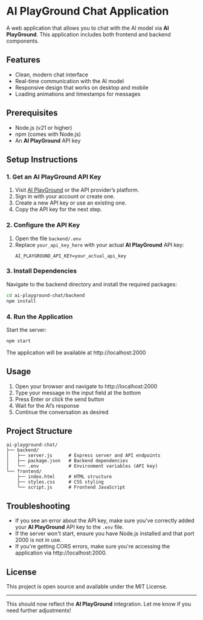# AI PlayGround Chat Application

A web application that allows you to chat with the AI model via **AI PlayGround**. This application includes both frontend and backend components.

## Features

- Clean, modern chat interface
- Real-time communication with the AI model
- Responsive design that works on desktop and mobile
- Loading animations and timestamps for messages

## Prerequisites

- Node.js (v21 or higher)
- npm (comes with Node.js)
- An **AI PlayGround** API key

## Setup Instructions

### 1. Get an AI PlayGround API Key

1. Visit [AI PlayGround](https://playground.openai.com/) or the API provider’s platform.
2. Sign in with your account or create one.
3. Create a new API key or use an existing one.
4. Copy the API key for the next step.

### 2. Configure the API Key

1. Open the file `backend/.env`
2. Replace `your_api_key_here` with your actual **AI PlayGround** API key:
   ```
   AI_PLAYGROUND_API_KEY=your_actual_api_key
   ```

### 3. Install Dependencies

Navigate to the backend directory and install the required packages:

```bash
cd ai-playground-chat/backend
npm install
```

### 4. Run the Application

Start the server:

```bash
npm start
```

The application will be available at http://localhost:2000

## Usage

1. Open your browser and navigate to http://localhost:2000
2. Type your message in the input field at the bottom
3. Press Enter or click the send button
4. Wait for the AI’s response
5. Continue the conversation as desired

## Project Structure

```
ai-playground-chat/
├── backend/
│   ├── server.js      # Express server and API endpoints
│   ├── package.json   # Backend dependencies
│   └── .env           # Environment variables (API key)
└── frontend/
    ├── index.html     # HTML structure
    ├── styles.css     # CSS styling
    └── script.js      # Frontend JavaScript
```

## Troubleshooting

- If you see an error about the API key, make sure you've correctly added your **AI PlayGround** API key to the `.env` file.
- If the server won't start, ensure you have Node.js installed and that port 2000 is not in use.
- If you're getting CORS errors, make sure you're accessing the application via http://localhost:2000.

## License

This project is open source and available under the MIT License.

---

This should now reflect the **AI PlayGround** integration. Let me know if you need further adjustments!
